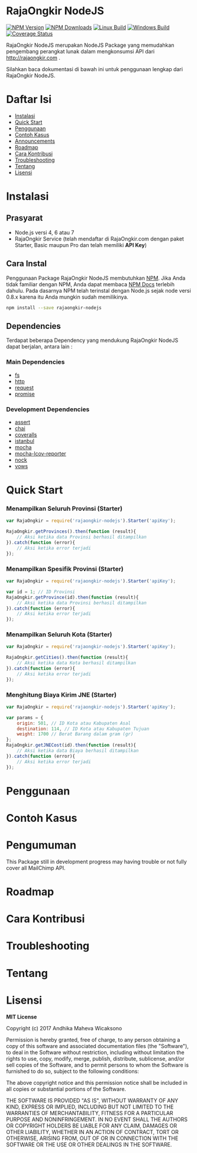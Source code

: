 # RajaOngkir NodeJS


[![NPM Version][npm-image]][npm-url] [![NPM Downloads][downloads-image]][downloads-url] [![Linux Build][build-image]][build-url] [![Windows Build][appveyor-image]][appveyor-url] [![Coverage Status][coveralls-image]][coveralls-url]

RajaOngkir NodeJS merupakan NodeJS Package yang memudahkan pengembang perangkat lunak dalam mengkonsumsi API dari http://rajaongkir.com .

Silahkan baca dokumentasi di bawah ini untuk penggunaan lengkap dari RajaOngkir NodeJS.

# Daftar Isi

* [Instalasi](#installation)
* [Quick Start](#quick_start)
* [Penggunaan](#usage)
* [Contoh Kasus](#use_cases)
* [Announcements](#announcements)
* [Roadmap](#roadmap)
* [Cara Kontribusi](#contribute)
* [Troubleshooting](#troubleshooting)
* [Tentang](#about)
* [Lisensi](#license)

<a name="installation"></a>
# Instalasi

## Prasyarat
- Node.js versi 4, 6 atau 7
- RajaOngkir Service (telah mendaftar di RajaOngkir.com dengan paket Starter, Basic maupun Pro dan telah memiliki **API Key**)

## Cara Instal
Penggunaan Package RajaOngkir NodeJS membutuhkan [NPM](https://npmjs.org/). Jika Anda tidak familiar dengan NPM, Anda dapat membaca [NPM Docs](https://npmjs.org/doc/) terlebih dahulu.
Pada dasarnya NPM telah terinstal dengan Node.js sejak node versi 0.8.x karena itu Anda mungkin sudah memilikinya.

```bash
npm install --save rajaongkir-nodejs
```

## Dependencies
Terdapat beberapa Dependency yang mendukung RajaOngkir NodeJS dapat berjalan, antara lain :

### Main Dependencies
* [fs](https://nodejs.org/api/fs.html)
* [http](https://www.npmjs.com/package/http)
* [request](https://github.com/request/request)
* [promise](https://github.com/then/promise)


### Development Dependencies
* [assert](https://github.com/defunctzombie/commonjs-assert)
* [chai](https://github.com/chaijs/chai)
* [coveralls](https://github.com/nickmerwin/node-coveralls)
* [istanbul](https://github.com/gotwarlost/istanbul)
* [mocha](https://github.com/mochajs/mocha)
* [mocha-lcov-reporter](https://github.com/StevenLooman/mocha-lcov-reporter)
* [nock](https://github.com/node-nock/nock)
* [vows](https://github.com/vowsjs/vows)

<a name="quick_start"></a>
# Quick Start

### Menampilkan Seluruh Provinsi (Starter)
```javascript
var RajaOngkir = require('rajaongkir-nodejs').Starter('apiKey');

RajaOngkir.getProvinces().then(function (result){
    // Aksi ketika data Provinsi berhasil ditampilkan
}).catch(function (error){
    // Aksi ketika error terjadi
});
```

### Menampilkan Spesifik Provinsi (Starter)
```javascript
var RajaOngkir = require('rajaongkir-nodejs').Starter('apiKey');

var id = 1; // ID Provinsi
RajaOngkir.getProvince(id).then(function (result){
    // Aksi ketika data Provinsi berhasil ditampilkan
}).catch(function (error){
    // Aksi ketika error terjadi
});
```
### Menampilkan Seluruh Kota (Starter)
```javascript
var RajaOngkir = require('rajaongkir-nodejs').Starter('apiKey');

RajaOngkir.getCities().then(function (result){
    // Aksi ketika data Kota berhasil ditampilkan
}).catch(function (error){
    // Aksi ketika error terjadi
});
```

### Menghitung Biaya Kirim JNE (Starter)
```javascript
var RajaOngkir = require('rajaongkir-nodejs').Starter('apiKey');

var params = {
    origin: 501, // ID Kota atau Kabupaten Asal
    destination: 114, // ID Kota atau Kabupaten Tujuan
    weight: 1700 // Berat Barang dalam gram (gr)
};
RajaOngkir.getJNECost(id).then(function (result){
    // Aksi ketika data Biaya berhasil ditampilkan
}).catch(function (error){
    // Aksi ketika error terjadi
});
```

<a name="usage"></a>
# Penggunaan

<a name="use_cases"></a>
# Contoh Kasus

<a name="announcements"></a>
# Pengumuman
This Package still in development progress may having trouble or not fully cover all MailChimp API.

<a name="roadmap"></a>
# Roadmap

<a name="contribute"></a>
# Cara Kontribusi

<a name="troubleshooting"></a>
# Troubleshooting

<a name="about"></a>
# Tentang

<a name="license"></a>
# Lisensi

**MIT License**

Copyright (c) 2017 Andhika Maheva Wicaksono

Permission is hereby granted, free of charge, to any person obtaining a copy
of this software and associated documentation files (the "Software"), to deal
in the Software without restriction, including without limitation the rights
to use, copy, modify, merge, publish, distribute, sublicense, and/or sell
copies of the Software, and to permit persons to whom the Software is
furnished to do so, subject to the following conditions:

The above copyright notice and this permission notice shall be included in all
copies or substantial portions of the Software.

THE SOFTWARE IS PROVIDED "AS IS", WITHOUT WARRANTY OF ANY KIND, EXPRESS OR
IMPLIED, INCLUDING BUT NOT LIMITED TO THE WARRANTIES OF MERCHANTABILITY,
FITNESS FOR A PARTICULAR PURPOSE AND NONINFRINGEMENT. IN NO EVENT SHALL THE
AUTHORS OR COPYRIGHT HOLDERS BE LIABLE FOR ANY CLAIM, DAMAGES OR OTHER
LIABILITY, WHETHER IN AN ACTION OF CONTRACT, TORT OR OTHERWISE, ARISING FROM,
OUT OF OR IN CONNECTION WITH THE SOFTWARE OR THE USE OR OTHER DEALINGS IN THE
SOFTWARE.

[build-image]: https://img.shields.io/travis/andhikamaheva/rajaongkir-nodejs/master.svg?label=linux
[build-url]: https://travis-ci.org/andhikamaheva/rajaongkir-nodejs
[npm-image]: https://badge.fury.io/js/rajaongkir-nodejs.svg
[npm-url]: https://badge.fury.io/js/rajaongkir-nodejs
[downloads-image]: https://img.shields.io/npm/dm/rajaongkir-nodejs.svg
[downloads-url]: https://npmjs.org/package/rajaongkir-nodejs
[appveyor-image]: https://img.shields.io/appveyor/ci/andhikamaheva/rajaongkir-nodejs/master.svg?label=windows
[appveyor-url]: https://ci.appveyor.com/project/andhikamaheva/rajaongkir-nodejs
[coveralls-image]: https://coveralls.io/repos/github/andhikamaheva/rajaongkir-nodejs/badge.svg?branch=master
[coveralls-url]: https://coveralls.io/github/andhikamaheva/rajaongkir-nodejs?branch=master
